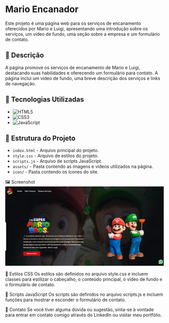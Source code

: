 # Mario Encanador

Este projeto é uma página web para os serviços de encanamento oferecidos por Mario e Luigi, apresentando uma introdução sobre os serviços, um vídeo de fundo, uma seção sobre a empresa e um formulário de contato.

## 📄 Descrição

A página promove os serviços de encanamento de Mario e Luigi, destacando suas habilidades e oferecendo um formulário para contato. A página inclui um vídeo de fundo, uma breve descrição dos serviços e links de navegação.

## 🚀 Tecnologias Utilizadas

- ![HTML5](https://img.shields.io/badge/HTML5-E34F26?style=flat-square&logo=html5&logoColor=white)
- ![CSS3](https://img.shields.io/badge/CSS3-1572B6?style=flat-square&logo=css3&logoColor=white)
- ![JavaScript](https://img.shields.io/badge/JavaScript-F7DF1E?style=flat-square&logo=javascript&logoColor=black)

## 📂 Estrutura do Projeto

- `index.html` - Arquivo principal do projeto.
- `style.css` - Arquivo de estilos do projeto.
- `scripts.js` - Arquivo de scripts JavaScript.
- `assets/` - Pasta contendo as imagens e vídeos utilizados na página.
- `icon/` - Pasta contendo os ícones do site.
  
🖼️ Screenshot
![Descrição da imagem](assets/foto-projeto-mario.png)



🎨 Estilos CSS
Os estilos são definidos no arquivo style.css e incluem classes para estilizar o cabeçalho, o conteúdo principal, o vídeo de fundo e o formulário de contato.

📜 Scripts JavaScript
Os scripts são definidos no arquivo scripts.js e incluem funções para mostrar e esconder o formulário de contato.

📧 Contato
Se você tiver alguma dúvida ou sugestão, sinta-se à vontade para entrar em contato comigo através do LinkedIn ou visitar meu portfólio.
